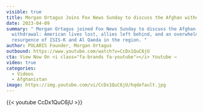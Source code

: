 ```yaml
---
visible: true
title: Morgan Ortagus Joins Fox News Sunday to discuss the Afghan withdrawal.
date: 2023-04-09
summary: " Morgan Ortagus joined Fox News Sunday to discuss the Afghan
  withdrawal: American lives lost, allies left behind, and an overwhelming
  resurgence of ISIS-K and Al Qaeda in the region. "
author: POLARIS Founder, Morgan Ortagus
outbound: https://www.youtube.com/watch?v=CcDx1QuC6jU
cta: View Now On <i class="fa-brands fa-youtube"></i> Youtube →
video: true
categories:
  - Videos
  - Afghanistan
image: https://img.youtube.com/vi/CcDx1QuC6jU/hqdefault.jpg
---
```


{{< youtube CcDx1QuC6jU >}}